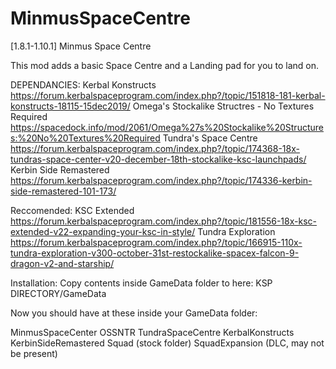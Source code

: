 # MinmusSpaceCentre

[1.8.1-1.10.1] Minmus Space Centre

This mod adds a basic Space Centre and a Landing pad for you to land on.

DEPENDANCIES:
Kerbal Konstructs https://forum.kerbalspaceprogram.com/index.php?/topic/151818-181-kerbal-konstructs-18115-15dec2019/
Omega's Stockalike Structres - No Textures Required  https://spacedock.info/mod/2061/Omega%27s%20Stockalike%20Structures:%20No%20Textures%20Required
Tundra's Space Centre https://forum.kerbalspaceprogram.com/index.php?/topic/174368-18x-tundras-space-center-v20-december-18th-stockalike-ksc-launchpads/
Kerbin Side Remastered  https://forum.kerbalspaceprogram.com/index.php?/topic/174336-kerbin-side-remastered-101-173/

Reccomended:
KSC Extended https://forum.kerbalspaceprogram.com/index.php?/topic/181556-18x-ksc-extended-v22-expanding-your-ksc-in-style/
Tundra Exploration https://forum.kerbalspaceprogram.com/index.php?/topic/166915-110x-tundra-exploration-v300-october-31st-restockalike-spacex-falcon-9-dragon-v2-and-starship/

Installation:
Copy contents inside GameData folder to here:
KSP DIRECTORY/GameData

Now you should have at these inside your GameData folder:

MinmusSpaceCenter
OSSNTR
TundraSpaceCentre
KerbalKonstructs
KerbinSideRemastered
Squad (stock folder)
SquadExpansion (DLC, may not be present)
